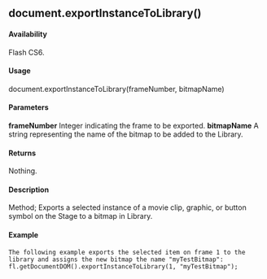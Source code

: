 ## document.exportInstanceToLibrary()

#### Availability

Flash CS6.

#### Usage

document.exportInstanceToLibrary(frameNumber, bitmapName)

#### Parameters

**frameNumber** Integer indicating the frame to be exported.
**bitmapName** A string representing the name of the bitmap to be added to the Library.

#### Returns

Nothing.

#### Description

Method; Exports a selected instance of a movie clip, graphic, or button symbol on the Stage to a bitmap in Library.

#### Example

```
The following example exports the selected item on frame 1 to the library and assigns the new bitmap the name "myTestBitmap":
fl.getDocumentDOM().exportInstanceToLibrary(1, "myTestBitmap");

```